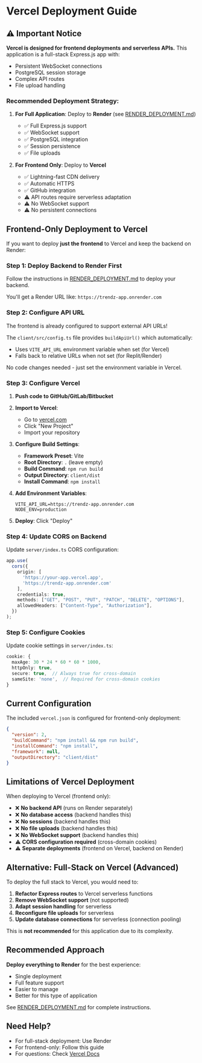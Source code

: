 # Vercel Deployment Guide

## ⚠️ Important Notice

**Vercel is designed for frontend deployments and serverless APIs.** This application is a full-stack Express.js app with:
- Persistent WebSocket connections
- PostgreSQL session storage
- Complex API routes
- File upload handling

### Recommended Deployment Strategy:

1. **For Full Application**: Deploy to **Render** (see [RENDER_DEPLOYMENT.md](./RENDER_DEPLOYMENT.md))
   - ✅ Full Express.js support
   - ✅ WebSocket support
   - ✅ PostgreSQL integration
   - ✅ Session persistence
   - ✅ File uploads

2. **For Frontend Only**: Deploy to **Vercel**
   - ✅ Lightning-fast CDN delivery
   - ✅ Automatic HTTPS
   - ✅ GitHub integration
   - ⚠️ API routes require serverless adaptation
   - ⚠️ No WebSocket support
   - ⚠️ No persistent connections

## Frontend-Only Deployment to Vercel

If you want to deploy **just the frontend** to Vercel and keep the backend on Render:

### Step 1: Deploy Backend to Render First

Follow the instructions in [RENDER_DEPLOYMENT.md](./RENDER_DEPLOYMENT.md) to deploy your backend.

You'll get a Render URL like: `https://trendz-app.onrender.com`

### Step 2: Configure API URL

The frontend is already configured to support external API URLs! 

The `client/src/config.ts` file provides `buildApiUrl()` which automatically:
- Uses `VITE_API_URL` environment variable when set (for Vercel)
- Falls back to relative URLs when not set (for Replit/Render)

No code changes needed - just set the environment variable in Vercel.

### Step 3: Configure Vercel

1. **Push code to GitHub/GitLab/Bitbucket**

2. **Import to Vercel**:
   - Go to [vercel.com](https://vercel.com)
   - Click "New Project"
   - Import your repository

3. **Configure Build Settings**:
   - **Framework Preset**: Vite
   - **Root Directory**: `.` (leave empty)
   - **Build Command**: `npm run build`
   - **Output Directory**: `client/dist`
   - **Install Command**: `npm install`

4. **Add Environment Variables**:
   ```
   VITE_API_URL=https://trendz-app.onrender.com
   NODE_ENV=production
   ```

5. **Deploy**: Click "Deploy"

### Step 4: Update CORS on Backend

Update `server/index.ts` CORS configuration:

```typescript
app.use(
  cors({
    origin: [
      'https://your-app.vercel.app',
      'https://trendz-app.onrender.com'
    ],
    credentials: true,
    methods: ["GET", "POST", "PUT", "PATCH", "DELETE", "OPTIONS"],
    allowedHeaders: ["Content-Type", "Authorization"],
  })
);
```

### Step 5: Configure Cookies

Update cookie settings in `server/index.ts`:

```typescript
cookie: {
  maxAge: 30 * 24 * 60 * 60 * 1000,
  httpOnly: true,
  secure: true,  // Always true for cross-domain
  sameSite: 'none',  // Required for cross-domain cookies
}
```

## Current Configuration

The included `vercel.json` is configured for frontend-only deployment:

```json
{
  "version": 2,
  "buildCommand": "npm install && npm run build",
  "installCommand": "npm install",
  "framework": null,
  "outputDirectory": "client/dist"
}
```

## Limitations of Vercel Deployment

When deploying to Vercel (frontend only):

- ❌ **No backend API** (runs on Render separately)
- ❌ **No database access** (backend handles this)
- ❌ **No sessions** (backend handles this)
- ❌ **No file uploads** (backend handles this)
- ❌ **No WebSocket support** (backend handles this)
- ⚠️ **CORS configuration required** (cross-domain cookies)
- ⚠️ **Separate deployments** (frontend on Vercel, backend on Render)

## Alternative: Full-Stack on Vercel (Advanced)

To deploy the full stack to Vercel, you would need to:

1. **Refactor Express routes** to Vercel serverless functions
2. **Remove WebSocket support** (not supported)
3. **Adapt session handling** for serverless
4. **Reconfigure file uploads** for serverless
5. **Update database connections** for serverless (connection pooling)

This is **not recommended** for this application due to its complexity.

## Recommended Approach

**Deploy everything to Render** for the best experience:
- Single deployment
- Full feature support
- Easier to manage
- Better for this type of application

See [RENDER_DEPLOYMENT.md](./RENDER_DEPLOYMENT.md) for complete instructions.

## Need Help?

- For full-stack deployment: Use Render
- For frontend-only: Follow this guide
- For questions: Check [Vercel Docs](https://vercel.com/docs)
